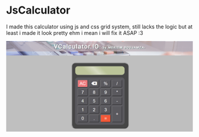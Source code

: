 # JsCalculator
I made this calculator using js and css grid system, still lacks the logic but at least i made it look pretty ehm i mean i will fix it ASAP :3

![pic of my calculator](6Capture.PNG)
